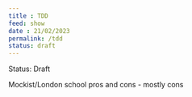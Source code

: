 ```yaml
---
title : TDD
feed: show
date : 21/02/2023
permalink: /tdd
status: draft
---
```

Status: Draft

Mockist/London school pros and cons - mostly cons
